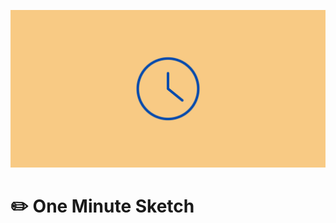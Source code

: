 ![clock](https://github.com/aidanastridge/one-minute-sketch/blob/main/banner.png)

# ✏️ One Minute Sketch
